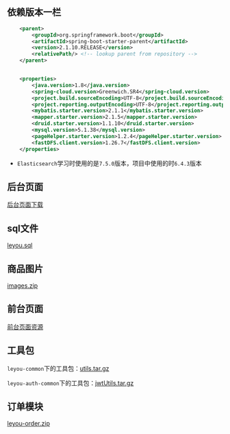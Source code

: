 ## 依赖版本一栏

```xml
    <parent>
        <groupId>org.springframework.boot</groupId>
        <artifactId>spring-boot-starter-parent</artifactId>
        <version>2.1.10.RELEASE</version>
        <relativePath/> <!-- lookup parent from repository -->
    </parent>


    <properties>
        <java.version>1.8</java.version>
        <spring-cloud.version>Greenwich.SR4</spring-cloud.version>
        <project.build.sourceEncoding>UTF-8</project.build.sourceEncoding>
        <project.reporting.outputEncoding>UTF-8</project.reporting.outputEncoding>
        <mybatis.starter.version>2.1.1</mybatis.starter.version>
        <mapper.starter.version>2.1.5</mapper.starter.version>
        <druid.starter.version>1.1.10</druid.starter.version>
        <mysql.version>5.1.38</mysql.version>
        <pageHelper.starter.version>1.2.4</pageHelper.starter.version>
        <fastDFS.client.version>1.26.7</fastDFS.client.version>
    </properties>
```

- `Elasticsearch`学习时使用的是`7.5.0`版本，项目中使用的时`6.4.3`版本

## 后台页面

[后台页面下载](/myNote/project/leyoumall/assets/leyou-manage-web.tar.gz ':ignore')



## sql文件

[leyou.sql](/myNote/project/leyoumall/assets/leyou.sql ':ignore')



## 商品图片

[images.zip](https://www.lanzous.com/i7vc6ub)



## 前台页面

[前台页面资源](/myNote/project/leyoumall/assets/leyou-portal.zip ':ignore')



## 工具包

`leyou-common`下的工具包：[utils.tar.gz](/myNote/project/leyoumall/assets/utils.tar.gz ':ignore')

`leyou-auth-common`下的工具包：[jwtUtils.tar.gz](/myNote/project/leyoumall/assets/jwtUtils.tar.gz ':ignore')



## 订单模块

[leyou-order.zip](/myNote/project/leyoumall/assets/leyou-order.zip ':ignore')